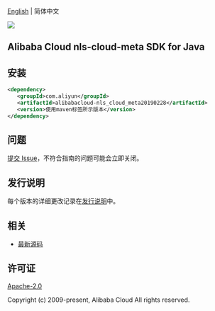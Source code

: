 [English](README.md) | 简体中文

![](https://aliyunsdk-pages.alicdn.com/icons/AlibabaCloud.svg)

## Alibaba Cloud nls-cloud-meta SDK for Java

## 安装

```xml
<dependency>
   <groupId>com.aliyun</groupId>
   <artifactId>alibabacloud-nls_cloud_meta20190228</artifactId>
   <version>使用maven标签所示版本</version>
</dependency>
```

## 问题

[提交 Issue](https://github.com/aliyun/alibabacloud-java-async-sdk/issues/new)，不符合指南的问题可能会立即关闭。

## 发行说明

每个版本的详细更改记录在[发行说明](./ChangeLog.txt)中。

## 相关

- [最新源码](https://github.com/aliyun/alibabacloud-async-java-sdk/)

## 许可证

[Apache-2.0](http://www.apache.org/licenses/LICENSE-2.0)

Copyright (c) 2009-present, Alibaba Cloud All rights reserved.
